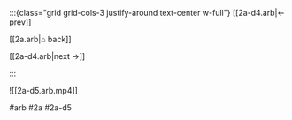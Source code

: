 :::{class="grid grid-cols-3 justify-around text-center w-full"}
[[2a-d4.arb|← prev]]

[[2a.arb|⌂ back]]

[[2a-d4.arb|next →]]

:::

![[2a-d5.arb.mp4]]

#arb #2a #2a-d5

